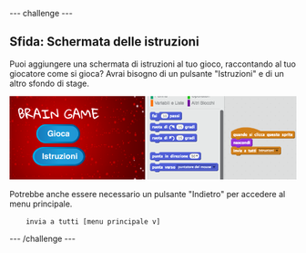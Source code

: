 \--- challenge \---

## Sfida: Schermata delle istruzioni

Puoi aggiungere una schermata di istruzioni al tuo gioco, raccontando al tuo giocatore come si gioca? Avrai bisogno di un pulsante "Istruzioni" e di un altro sfondo di stage.

![screenshot](images/brain-instructions.png)

Potrebbe anche essere necessario un pulsante "Indietro" per accedere al menu principale.

```blocks
    invia a tutti [menu principale v]
```

\--- /challenge \---